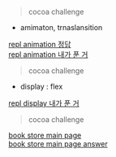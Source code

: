 
> cocoa challenge

- amimaton, trnaslansition
 
[repl animation 정답](https://replit.com/@peacepiece/TwinCompatibleMode#style.css)  
[repl animation 내가 푼 거](https://replit.com/@peacepiece6661/EverlastingAgedRecords#style.css)

> cocoa challenge

- display : flex 

[repl display 내가 푼 거](https://replit.com/@peacepiece/SlimIncompatibleMicroscope#index.html)  


> cocoa challenge 

[book store main page](https://replit.com/@peacepiece/GlisteningUnripeArchitects#index.html)  
[book store main page answer](https://replit.com/@peacepiece6661/UnfoldedPoshAccess-2#style.css)

